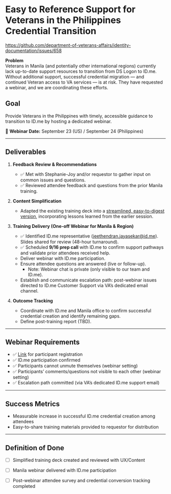 # Easy to Reference Support for Veterans in the Philippines Credential Transition  
https://github.com/department-of-veterans-affairs/identity-documentation/issues/658

**Problem**  
Veterans in Manila (and potentially other international regions) currently lack up-to-date support resources to transition from DS Logon to ID.me. Without additional support, successful credential migration — and continued Veteran access to VA services — is at risk. They have requested a webinar, and we are coordinating these efforts.

## Goal  
Provide Veterans in the Philippines with timely, accessible guidance to transition to ID.me by hosting a dedicated webinar.  

📅 **Webinar Date:** September 23 (US) / September 24 (Philippines)  

---

## Deliverables  

1. **Feedback Review & Recommendations**  
   - ✅ Met with Stephanie-Joy and/or requestor to gather input on common issues and questions.  
   - ✅ Reviewed attendee feedback and questions from the prior Manila training.  

2. **Content Simplification**  
   - Adapted the existing training deck into a [streamlined, easy-to-digest version](https://docs.google.com/presentation/d/1OotMEBP_TkOEyAgAk5onaWFCoYuDReD_/edit?usp=sharing&ouid=108028170385042319167&rtpof=true&sd=true), incorporating lessons learned from the earlier session.  

3. **Training Delivery (One-off Webinar for Manila & Region)**  
   - ✅ Identified ID.me representative (jeethendran.jayasekar@id.me). Slides shared for review (48-hour turnaround).  
   - ✅ Scheduled **9/16 prep call** with ID.me to confirm support pathways and validate prior attendees received help.  
   - Deliver webinar with ID.me participation.  
   - Ensure attendee questions are answered (live or follow-up).  
     - Note: Webinar chat is private (only visible to our team and ID.me).  
   - Establish and communicate escalation path: post-webinar issues directed to ID.me Customer Support via VA’s dedicated email channel.

4. **Outcome Tracking**  
   - Coordinate with ID.me and Manila office to confirm successful credential creation and identify remaining gaps.  
   - Define post-training report (TBD).  

---

## Webinar Requirements  
- ✅ [Link](https://us06web.zoom.us/webinar/register/WN_R7SdHJPnTlqdz8pMo6v7OA) for participant registration
- ✅ ID.me participation confirmed  
- ✅ Participants cannot unmute themselves (webinar setting)  
- ✅ Participants’ comments/questions not visible to each other (webinar setting)  
- ✅ Escalation path committed (via VA’s dedicated ID.me support email)  

---

## Success Metrics  
- Measurable increase in successful ID.me credential creation among attendees  
- Easy-to-share training materials provided to requestor for distribution  

---

## Definition of Done  
- [ ] Simplified training deck created and reviewed with UX/Content  
- [ ] Manila webinar delivered with ID.me participation  
- [ ] Post-webinar attendee survey and credential conversion tracking completed  


